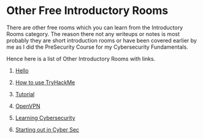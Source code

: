 # Other Free Introductory Rooms

There are other free rooms which you can learn from the Introductory Rooms category. The reason there not any writeups or notes is most probably they are short introduction rooms or have been covered earlier by me as I did the PreSecurity Course for my Cybersecurity Fundamentals.

Hence here is a list of Other Introductory Rooms with links.

1. [Hello](https://tryhackme.com/room/hello)

2. [How to use TryHackMe](https://tryhackme.com/room/howtousetryhackme)

3. [Tutorial](https://tryhackme.com/room/tutorial)

4. [OpenVPN](https://tryhackme.com/room/openvpn)

5. [Learning Cybersecurity](https://tryhackme.com/room/beginnerpathintro)

6. [Starting out in Cyber Sec](https://tryhackme.com/room/startingoutincybersec)
